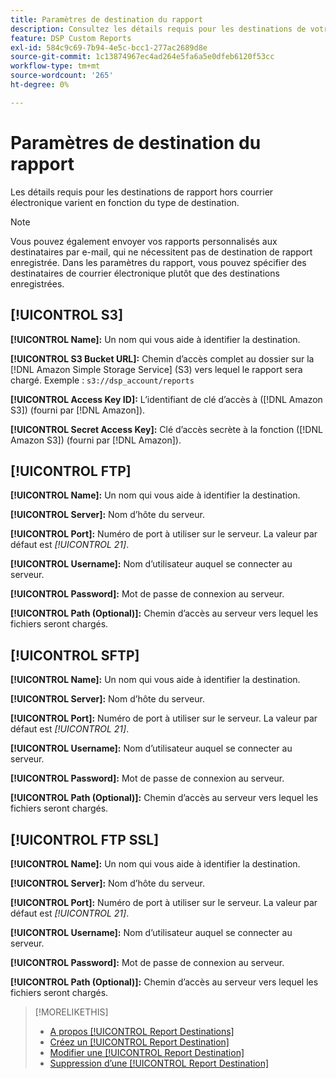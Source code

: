```yaml
---
title: Paramètres de destination du rapport
description: Consultez les détails requis pour les destinations de votre rapport, par type de destination.
feature: DSP Custom Reports
exl-id: 584c9c69-7b94-4e5c-bcc1-277ac2689d8e
source-git-commit: 1c13874967ec4ad264e5fa6a5e0dfeb6120f53cc
workflow-type: tm+mt
source-wordcount: '265'
ht-degree: 0%

---
```


# Paramètres de destination du rapport

Les détails requis pour les destinations de rapport hors courrier électronique varient en fonction du type de destination.

>[!NOTE]
>
> Vous pouvez également envoyer vos rapports personnalisés aux destinataires par e-mail, qui ne nécessitent pas de destination de rapport enregistrée. Dans les paramètres du rapport, vous pouvez spécifier des destinataires de courrier électronique plutôt que des destinations enregistrées.

## [!UICONTROL S3]

**[!UICONTROL Name]:** Un nom qui vous aide à identifier la destination.

**[!UICONTROL S3 Bucket URL]:** Chemin d’accès complet au dossier sur la [!DNL Amazon Simple Storage Service] (S3) vers lequel le rapport sera chargé. Exemple : `s3://dsp_account/reports`

**[!UICONTROL Access Key ID]:** L’identifiant de clé d’accès à ([!DNL Amazon S3]) (fourni par [!DNL Amazon]).

**[!UICONTROL Secret Access Key]:** Clé d’accès secrète à la fonction ([!DNL Amazon S3]) (fourni par [!DNL Amazon]).

## [!UICONTROL FTP]

**[!UICONTROL Name]:** Un nom qui vous aide à identifier la destination.

**[!UICONTROL Server]:** Nom d’hôte du serveur.

**[!UICONTROL Port]:** Numéro de port à utiliser sur le serveur. La valeur par défaut est *[!UICONTROL 21]*.

**[!UICONTROL Username]:** Nom d’utilisateur auquel se connecter au serveur.

**[!UICONTROL Password]:** Mot de passe de connexion au serveur.

**[!UICONTROL Path (Optional)]:** Chemin d’accès au serveur vers lequel les fichiers seront chargés.

## [!UICONTROL SFTP]

**[!UICONTROL Name]:** Un nom qui vous aide à identifier la destination.

**[!UICONTROL Server]:** Nom d’hôte du serveur.

**[!UICONTROL Port]:** Numéro de port à utiliser sur le serveur. La valeur par défaut est *[!UICONTROL 21]*.

**[!UICONTROL Username]:** Nom d’utilisateur auquel se connecter au serveur.

**[!UICONTROL Password]:** Mot de passe de connexion au serveur.

**[!UICONTROL Path (Optional)]:** Chemin d’accès au serveur vers lequel les fichiers seront chargés.

## [!UICONTROL FTP SSL]

**[!UICONTROL Name]:** Un nom qui vous aide à identifier la destination.

**[!UICONTROL Server]:** Nom d’hôte du serveur.

**[!UICONTROL Port]:** Numéro de port à utiliser sur le serveur. La valeur par défaut est *[!UICONTROL 21]*.

**[!UICONTROL Username]:** Nom d’utilisateur auquel se connecter au serveur.

**[!UICONTROL Password]:** Mot de passe de connexion au serveur.

**[!UICONTROL Path (Optional)]:** Chemin d’accès au serveur vers lequel les fichiers seront chargés.

>[!MORELIKETHIS]
>
>* [A propos [!UICONTROL Report Destinations]](/help/dsp/reports/report-destinations/report-destination-about.md)
>* [Créez un [!UICONTROL Report Destination]](/help/dsp/reports/report-destinations/report-destination-create.md)
>* [Modifier une [!UICONTROL Report Destination]](/help/dsp/reports/report-destinations/report-destination-edit.md)
>* [Suppression d’une [!UICONTROL Report Destination]](/help/dsp/reports/report-destinations/report-destination-delete.md)

